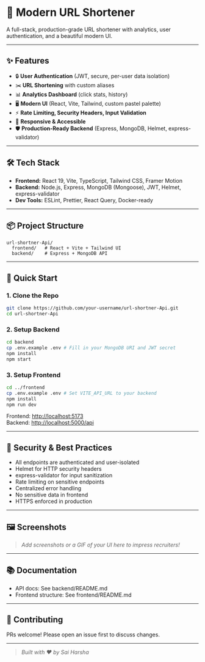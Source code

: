 # 🚀 Modern URL Shortener

A full-stack, production-grade URL shortener with analytics, user authentication, and a beautiful modern UI.

---

## ✨ Features

- 🔒 **User Authentication** (JWT, secure, per-user data isolation)
- ✂️ **URL Shortening** with custom aliases
- 📊 **Analytics Dashboard** (click stats, history)
- 🖥️ **Modern UI** (React, Vite, Tailwind, custom pastel palette)
- ⚡ **Rate Limiting, Security Headers, Input Validation**
- 📱 **Responsive & Accessible**
- 🛡️ **Production-Ready Backend** (Express, MongoDB, Helmet, express-validator)

---

## 🛠️ Tech Stack

- **Frontend:** React 19, Vite, TypeScript, Tailwind CSS, Framer Motion
- **Backend:** Node.js, Express, MongoDB (Mongoose), JWT, Helmet, express-validator
- **Dev Tools:** ESLint, Prettier, React Query, Docker-ready

---

## 📦 Project Structure

```
url-shortner-Api/
  frontend/   # React + Vite + Tailwind UI
  backend/    # Express + MongoDB API
```

---

## 🚀 Quick Start

### 1. Clone the Repo

```bash
git clone https://github.com/your-username/url-shortner-Api.git
cd url-shortner-Api
```

### 2. Setup Backend

```bash
cd backend
cp .env.example .env # Fill in your MongoDB URI and JWT secret
npm install
npm start
```

### 3. Setup Frontend

```bash
cd ../frontend
cp .env.example .env # Set VITE_API_URL to your backend
npm install
npm run dev
```

Frontend: [http://localhost:5173](http://localhost:5173)  
Backend: [http://localhost:5000/api](http://localhost:5000/api)

---

## 🔐 Security & Best Practices

- All endpoints are authenticated and user-isolated
- Helmet for HTTP security headers
- express-validator for input sanitization
- Rate limiting on sensitive endpoints
- Centralized error handling
- No sensitive data in frontend
- HTTPS enforced in production

---

## 🖼️ Screenshots

> _Add screenshots or a GIF of your UI here to impress recruiters!_

---

## 📚 Documentation

- API docs: See backend/README.md
- Frontend structure: See frontend/README.md

---

## 🤝 Contributing

PRs welcome! Please open an issue first to discuss changes.

---


> _Built with ❤️ by Sai Harsha_
